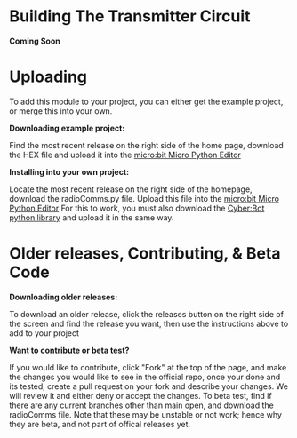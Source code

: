 # Building The Transmitter Circuit

**Coming Soon**

# Uploading

To add this module to your project, you can either get the example project, or merge this into your own.

**Downloading example project:**

Find the most recent release on the right side of the home page, download the HEX file and upload it into the [micro:bit Micro Python Editor](https://python.microbit.org/v/3/project)

**Installing into your own project:**

Locate the most recent release on the right side of the homepage, download the radioComms.py file. Upload this file into the [micro:bit Micro Python Editor](https://python.microbit.org/v/3/project)
For this to work, you must also download the [Cyber:Bot python library](https://www.parallax.com/package/cyberbot-library-python/) and upload it in the same way.

# Older releases, Contributing, & Beta Code

**Downloading older releases:**

To download an older release, click the releases button on the right side of the screen and find the release you want, then use the instructions above to add to your project

**Want to contribute or beta test?**

If you would like to contribute, click "Fork" at the top of the page, and make the changes you would like to see in the official repo, once your done and its tested, create a pull request on your
fork and describe your changes. We will review it and either deny or accept the changes. To beta test, find if there are any current branches other than main open, and download the radioComms file. Note that these may be unstable or not work; hence why they are beta, and not part of offical releases yet.
